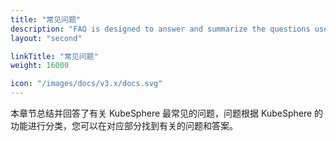 ```yaml
---
title: "常见问题"
description: "FAQ is designed to answer and summarize the questions users ask most frequently about KubeSphere."
layout: "second"

linkTitle: "常见问题"
weight: 16000

icon: "/images/docs/v3.x/docs.svg"
---
```


本章节总结并回答了有关 KubeSphere 最常见的问题，问题根据 KubeSphere 的功能进行分类，您可以在对应部分找到有关的问题和答案。
